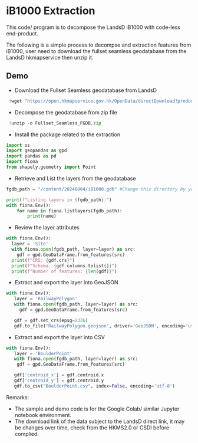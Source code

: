 
# iB1000 Extraction 

This code/ program is to decompose the LandsD iB1000 with code-less end-product.

The following is a simple process to decompse and extraction features from iB1000,  user need to download the fullset seamless geodatabase from the LandsD hkmapservice then unzip it. 
## Demo
- Download the Fullset Seamless geodatabase from LandsD

```python 
 !wget "https://open.hkmapservice.gov.hk/OpenData/directDownload?productName=iB1000&sheetName=Fullset_Seamless&productFormat=FGDB" -O Fullset_Seamless_FGDB.zip
```
- Decompose the geodatabase from zip file

```python 
 !unzip -o Fullset_Seamless_FGDB.zip
```
- Install the package related to the extraction 
```python 
import os
import geopandas as gpd
import pandas as pd
import fiona
from shapely.geometry import Point
```
- Retrieve and List the layers from the geodatabase
```python 
fgdb_path = "/content/20240804/iB1000.gdb" #Change this directory by your own local IDE 

print(f"Listing layers in {fgdb_path}:")
with fiona.Env():
    for name in fiona.listlayers(fgdb_path):
        print(name)
```
- Review the layer attributes 
```python 
with fiona.Env():
  layer = 'Site'
  with fiona.open(fgdb_path, layer=layer) as src:
    gdf = gpd.GeoDataFrame.from_features(src)
  print(f"CRS: {gdf.crs}")
  print(f"Schema: {gdf.columns.tolist()}")
  print(f"Number of features: {len(gdf)}")
```
- Extract and export the layer into GeoJSON
```python 
with fiona.Env():
   layer = 'RailwayPolygon'
   with fiona.open(fgdb_path, layer=layer) as src:
     gdf = gpd.GeoDataFrame.from_features(src)

   gdf = gdf.set_crs(epsg=2326)
   gdf.to_file("RailwayPolygon.geojson", driver='GeoJSON', encoding='utf-8')
```
- Extract and export the layer into CSV
```python 
with fiona.Env():
   layer = 'BoulderPoint'
   with fiona.open(fgdb_path, layer=layer) as src:
    gdf = gpd.GeoDataFrame.from_features(src)

   gdf['centroid_x'] = gdf.centroid.x
   gdf['centroid_y'] = gdf.centroid.y
   gdf.to_csv("BoulderPoint.csv", index=False, encoding='utf-8')
```

Remarks:
- The sample and demo code is for the Google Colab/ similar Jupyter notebook environment. 
- The download link of the data subject to the LandsD direct link, it may be changes over time, check from the HKMS2.0 or CSDI before complied.
